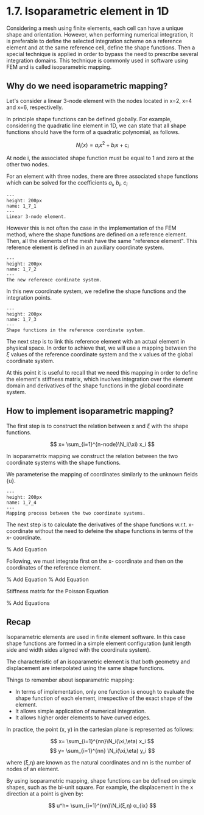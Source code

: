 # 1.7. Isoparametric element in 1D

Considering a mesh using finite elements, each cell can have a unique shape and orientation. However, when performing numerical integration, it is preferable to define the selected integration scheme on a reference element and at the same reference cell, define the shape functions.
Then a special technique is applied in order to bypass the need to prescribe several integration domains. This technique is commonly used in software using FEM and is called isoparametric mapping.

## Why do we need isoparametric mapping?

Let's consider a linear 3-node element with the nodes located in x=2, x=4 and x=6, respectivelly.

In principle shape functions can be defined globally. For example, considering the quadratic line element in 1D, we can state that all shape functions should have the form of a quadratic polynomial, as follows.

$$ N_i(x)= a_ix^2 + b_ix + c_i $$

At node i, the associated shape function must be equal to 1 and zero at the other two nodes.

For an element with three nodes, there are three associated shape functions which can be solved for the coefficients $a_i$, $b_i$, $c_i$

```{figure} .././images/Chapter1/1_7_1.png
---
height: 200px
name: 1_7_1
---
Linear 3-node element.
```


However this is not often the case in the implementation of the FEM method, where the shape functions are defined on a reference element. Then, all the elements of the mesh have the same "reference element". This reference element is defined in an auxiliary coordinate system.

```{figure} .././images/Chapter1/1_7_2.png
---
height: 200px
name: 1_7_2
---
The new reference cordinate system.
```

In this new coordinate system, we redefine the shape functions and the integration points.

```{figure} .././images/Chapter1/1_7_3.png
---
height: 200px
name: 1_7_3
---
Shape functions in the reference coordinate system.
```

The next step is to link this reference element with an actual element in physical space. In order to achieve that, we will use a mapping between the $ξ$ values of the reference coordinate system and the x values of the global coordinate system.

At this point it is useful to recall that we need this mapping in order to define the element's stiffness matrix, which involves integration over the element domain and derivatives of the shape functions in the global coordinate system.

## How to implement isoparametric mapping?

The first step is to construct the relation between x and $ξ$ with the shape functions.

$$ x= \sum_{i=1}^{n-node}\N_i(\xi) x_i $$

In isoparametrix mapping we construct the relation between the two coordinate systems with the shape functions.

We parameterise the mapping of coordinates similarly to the unknown fields {u}.

```{figure} .././images/Chapter1/1_7_4.png
---
height: 200px
name: 1_7_4
---
Mapping process between the two coordinate systems.
```

The next step is to calculate the derivatives of the shape functions w.r.t. x- coordinate without the need to defeine the shape functions in terms of the x- coordinate.

% Add Equation 

Following, we must integrate first on the x- coordinate and then on the coordinates of the reference element.

% Add Equation 
% Add Equation 


Stiffness matrix for the Poisson Equation

% Add Equations 



## Recap

Isoparametric elements are used in finite element software. In this case shape functions are formed in a simple element configuration (unit length side and width sides aligned with the coordinate system). 

The characteristic of an isoparametric element is that both geometry and displacement are interpolated using the same shape functions.

Things to remember about isoparametric mapping:

- In terms of implementation, only one function is enough to evaluate the shape function of each element, irrespective of the exact shape of the element. 
- It allows simple application of numerical integration.
- It allows higher order elements to have curved edges.

In practice, the point (x, y) in the cartesian plane is represented as follows:

$$ x= \sum_{i=1}^{nn}\N_i(\xi,\eta) x_i $$
$$ y= \sum_{i=1}^{nn} \N_i(\xi,\eta) y_i $$

where (ξ,η) are known as the natural coordinates and nn is the number of nodes of an element.

By using isoparametric mapping, shape functions can be defined on simple shapes, such as the bi-unit square. For example, the displacement  in the x direction at a point is given by:

$$ u^h= \sum_{i=1}^{nn}\N_i(ξ,η) α_{ix} $$



